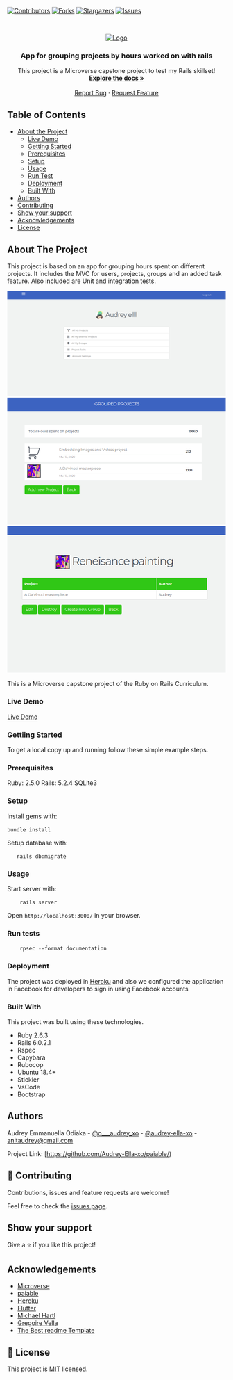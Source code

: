 <!--
*** Thanks for checking out this README Template. If you have a suggestion that would
*** make this better, please fork the repo and create a pull request or simply open
*** an issue with the tag "enhancement".
*** Thanks again! Now go create something AMAZING! :D
-->

<!-- PROJECT SHIELDS -->
<!--
*** I'm using markdown "reference style" links for readability.
*** Reference links are enclosed in brackets [ ] instead of parentheses ( ).
*** See the bottom of this document for the declaration of the reference variables
*** for contributors-url, forks-url, etc. This is an optional, concise syntax you may use.
*** https://www.markdownguide.org/basic-syntax/#reference-style-links
-->
[![Contributors][contributors-shield]][contributors-url]
[![Forks][forks-shield]][forks-url]
[![Stargazers][stars-shield]][stars-url]
[![Issues][issues-shield]][issues-url]

<!-- PROJECT LOGO -->
<br />
<p align="center">
  <a href="https://github.com/Audrey-Ella-xo/paiable">
    <img src="https://raw.githubusercontent.com/euqueme/toy-app/master/app/assets/images/mLogo.png" alt="Logo" width="80" height="80">
  </a>

  <h3 align="center">App for grouping projects by hours worked on with rails</h3>

  <p align="center">
    This project is a Microverse capstone project to test my Rails skillset!
    <br />
    <a href="https://github.com/Audrey-Ella-xo/paiable"><strong>Explore the docs »</strong></a>
    <br />
    <br />
    <a href="https://github.com/Audrey-Ella-xo/paiable/issues">Report Bug</a>
    ·
    <a href="https://github.com/Audrey-Ella-xo/paiable/issues">Request Feature</a>
  </p>
</p>

<!-- TABLE OF CONTENTS -->
## Table of Contents

* [About the Project](#about-the-project)
  * [Live Demo](#live-demo)
  * [Getting Started](#getting-started)
  * [Prerequisites](#prerequisites)
  * [Setup](#setup)
  * [Usage](#usage)
  * [Run Test](#run-test)
  * [Deployment](#deployment)
  * [Built With](#built-with)
* [Authors](#authors)
* [Contributing](#contributing)
* [Show your support](#show-support)
* [Acknowledgements](#acknowledgements)
* [License](#license)

<!-- ABOUT THE PROJECT -->
## About The Project

This project is based on an app for grouping hours spent on different projects. It includes the MVC for users, projects, groups and an added task feature. Also included are Unit and integration tests.

[![Product Name Screen Shot][product-screenshot1]](https://audmaru-stay-in-touch.herokuapp.com/)
[![Product Name Screen Shot][product-screenshot2]](https://audmaru-stay-in-touch.herokuapp.com/)
[![Product Name Screen Shot][product-screenshot3]](https://audmaru-stay-in-touch.herokuapp.com/)


This is a Microverse capstone project of the Ruby on Rails Curriculum.

### Live Demo

[Live Demo](https://audmaru-stay-in-touch.herokuapp.com/)

### Gettiing Started

To get a local copy up and running follow these simple example steps.

### Prerequisites

Ruby: 2.5.0
Rails: 5.2.4
SQLite3

### Setup

Install gems with:

```
bundle install
```

Setup database with:

```
   rails db:migrate
```

### Usage

Start server with:

```
    rails server
```

Open `http://localhost:3000/` in your browser.

### Run tests

```
    rpsec --format documentation
```

### Deployment

The project was deployed in [Heroku](https://audmaru-stay-in-touch.herokuapp.com/) and also we configured the application in Facebook for developers to sign in using Facebook accounts

### Built With
This project was built using these technologies.
* Ruby 2.6.3
* Rails 6.0.2.1
* Rspec
* Capybara
* Rubocop
* Ubuntu 18.4+
* Stickler
* VsCode
* Bootstrap

<!-- CONTACT -->
## Authors

Audrey Emmanuella Odiaka - [@o___audrey_xo](https://twitter.com/o___audrey_xo) - [@audrey-ella-xo](https://github.com/audrey-ella-xo) - anitaudrey@gmail.com
<br />

Project Link: [https://github.com/Audrey-Ella-xo/paiable/)

## 🤝 Contributing

Contributions, issues and feature requests are welcome!

Feel free to check the [issues page](issues/).

## Show your support

Give a ⭐️ if you like this project!

<!-- ACKNOWLEDGEMENTS -->
## Acknowledgements
* [Microverse](https://www.microverse.org/)
* [paiable](https://www.notion.so/Group-our-transactions-ccea2b6642664540a70de9f30bdff4ce/)
* [Heroku](https://www.heroku.com/)
* [Flutter](https://github.com/devfactor-source/flutter/)
* [Michael Hartl](https://www.learnenough.com/ruby-on-rails-4th-edition-tutorial/)
* [Gregoire Vella](https://www.behance.net/gallery/19759151/Snapscan-iOs-design-and-branding?tracking_source=/)
* [The Best readme Template](https://github.com/othneildrew/Best-README-Template)

<!-- LICENSE -->
## 📝 License

This project is [MIT](https://opensource.org/licenses/MIT) licensed.

<!-- MARKDOWN LINKS & IMAGES -->
<!-- https://www.markdownguide.org/basic-syntax/#reference-style-links -->
[contributors-shield]: https://img.shields.io/github/contributors/Audrey-Ella-xo/paiable.svg?style=flat-square
[contributors-url]: https://github.com/Audrey-Ella-xo/paiable/graphs/contributors
[forks-shield]: https://img.shields.io/github/forks/Audrey-Ella-xo/paiable.svg?style=flat-square
[forks-url]: https://github.com/Audrey-Ella-xo/paiable/network/members
[stars-shield]: https://img.shields.io/github/stars/Audrey-Ella-xo/paiable.svg?style=flat-square
[stars-url]: https://github.com/Audrey-Ella-xo/paiable/stargazers
[issues-shield]: https://img.shields.io/github/issues/Audrey-Ella-xo/paiable.svg?style=flat-square
[issues-url]: https://github.com/Audrey-Ella-xo/paiable/issues
[product-screenshot1]: /app/assets/images/Profile.png
[product-screenshot2]: /app/assets/images/Pjindex.png
[product-screenshot3]: /app/assets/images/Gindex.png



